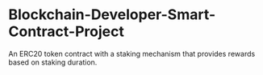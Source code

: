 # Blockchain-Developer-Smart-Contract-Project
An ERC20 token contract with a staking mechanism that provides rewards based on staking duration.
